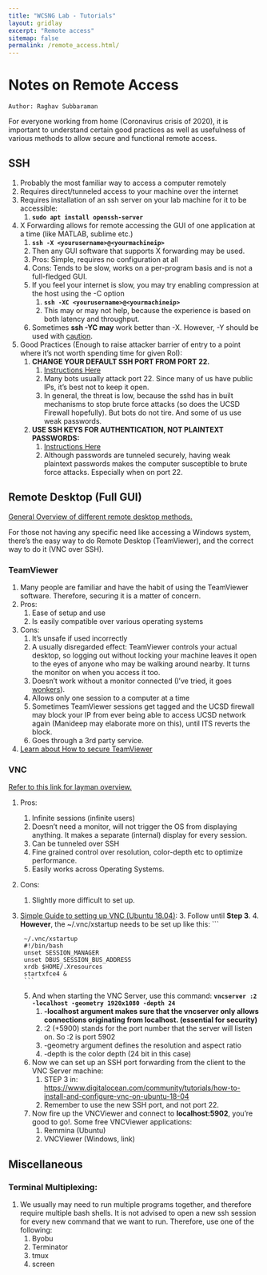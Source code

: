 ```yaml
---
title: "WCSNG Lab - Tutorials"
layout: gridlay
excerpt: "Remote access"
sitemap: false
permalink: /remote_access.html/
---
```


# Notes on Remote Access
```
Author: Raghav Subbaraman
```

For everyone working from home (Coronavirus crisis of 2020), it is important to understand certain good practices as well as usefulness of various methods to allow secure and functional remote access.

## SSH

1. Probably the most familiar way to access a computer remotely
2. Requires direct/tunneled access to your machine over the internet
3. Requires installation of an ssh server on your lab machine for it to be accessible:
    1. __```sudo apt install openssh-server```__
4. X Forwarding allows for remote accessing the GUI of one application at a time (like MATLAB, sublime etc.)
	1. __```ssh -X <yourusername>@<yourmachineip>```__
	2. Then any GUI software that supports X forwarding may be used.
	3. Pros: Simple, requires no configuration at all
	4. Cons: Tends to be slow, works on a per-program basis and is not a full-fledged GUI.
	5. If you feel your internet is slow, you may try enabling compression at the host using the -C option
		1. __```ssh -XC <yourusername>@<yourmachineip>```__
		2. This may or may not help, because the experience is based on both latency and throughput.
	6. Sometimes __ssh -YC may__ work better than -X. However, -Y should be used with [caution](https://askubuntu.com/questions/35512/what-is-the-difference-between-ssh-y-trusted-x11-forwarding-and-ssh-x-u). 
5. Good Practices (Enough to raise attacker barrier of entry to a point where it’s not worth spending time for given RoI):
	1. __CHANGE YOUR DEFAULT SSH PORT FROM PORT 22.__
		1. [Instructions Here](https://www.cyberciti.biz/faq/howto-change-ssh-port-on-linux-or-unix-server/)
		2. Many bots usually attack port 22. Since many of us have public IPs, it’s best not to keep it open.
		3. In general, the threat is low, because the sshd has in built mechanisms to stop brute force attacks (so does the UCSD Firewall hopefully). But bots do not tire. And some of us use weak passwords.
	2. __USE SSH KEYS FOR AUTHENTICATION, NOT PLAINTEXT PASSWORDS:__
		1. [Instructions Here](https://wiki.archlinux.org/index.php/SSH_keys)
		2. Although passwords are tunneled securely, having weak plaintext passwords makes the computer susceptible to brute force attacks. Especially when on port 22.

## Remote Desktop (Full GUI)

[General Overview of different remote desktop methods.](https://www.howtogeek.com/257655/remote-desktop-roundup-teamviewer-vs.-splashtop-vs.-windows-rdp/) 

For those not having any specific need like accessing a Windows system, there’s the easy way to do Remote Desktop (TeamViewer), and the correct way to do it (VNC over SSH).

### TeamViewer

1. Many people are familiar and have the habit of using the TeamViewer software. Therefore, securing it is a matter of concern.
2. Pros:
	1. Ease of setup and use
	2. Is easily compatible over various operating systems
3. Cons:
	1. It’s unsafe if used incorrectly
	2. A usually disregarded effect: TeamViewer controls your actual desktop, so logging out without locking your machine leaves it open to the eyes of anyone who may be walking around nearby. It turns the monitor on when you access it too.
	3. Doesn’t work without a monitor connected (I’ve tried, it goes [wonkers](https://community.teamviewer.com/t5/Knowledge-Base/How-do-I-use-TeamViewer-on-headless-systems/ta-p/4256)).
	4. Allows only one session to a computer at a time
	5. Sometimes TeamViewer sessions get tagged and the UCSD firewall may block your IP from ever being able to access UCSD network again (Manideep may elaborate more on this), until ITS reverts the block.
	6. Goes through a 3rd party service.
4. [Learn about How to secure TeamViewer](https://www.howtogeek.com/257376/how-to-lock-down-teamviewer-for-more-secure-remote-access/)

### VNC

[Refer to this link for layman overview.]( https://www.howtogeek.com/257655/remote-desktop-roundup-teamviewer-vs.-splashtop-vs.-windows-rdp/)

1. Pros:
	1. Infinite sessions (infinite users)
	2. Doesn’t need a monitor, will not trigger the OS from displaying anything. It makes a separate (internal) display for every session.
	3. Can be tunneled over SSH
	4. Fine grained control over resolution, color-depth etc to optimize performance.
	5. Easily works across Operating Systems.
2. Cons:
	1. Slightly more difficult to set up.
3. [Simple Guide to setting up VNC (Ubuntu 18.04)](https://www.digitalocean.com/community/tutorials/how-to-install-and-configure-vnc-on-ubuntu-18-04): 
	3. Follow until __Step 3__.
	4. __However__, the ~/.vnc/xstartup needs to be set up like this:
		```

		~/.vnc/xstartup   
		#!/bin/bash    
		unset SESSION_MANAGER   
		unset DBUS_SESSION_BUS_ADDRESS   
		xrdb $HOME/.Xresources   
		startxfce4 &   
		```
	5. And when starting the VNC Server, use this command: __```vncserver :2 -localhost -geometry 1920x1080 -depth 24```__
		1. __-localhost argument makes sure that the vncserver only allows connections originating from localhost. (essential for security)__
		2. :2 (+5900) stands for the port number that the server will listen on. So :2 is port 5902
		3. -geometry argument defines the resolution and aspect ratio
		4. -depth is the color depth (24 bit in this case)
	6. Now we can set up an SSH port forwarding from the client to the VNC Server machine:
		1. STEP 3 in: https://www.digitalocean.com/community/tutorials/how-to-install-and-configure-vnc-on-ubuntu-18-04
		2. Remember to use the new SSH port, and not port 22.
	7. Now fire up the VNCViewer and connect to __localhost:5902__, you’re good to go!. Some free VNCViewer applications:
		1. Remmina (Ubuntu)
		2. VNCViewer (Windows, link)


## Miscellaneous

### Terminal Multiplexing:
1. We usually may need to run multiple programs together, and therefore require multiple bash shells. It is not advised to open a new ssh session for every new command that we want to run.
Therefore, use one of the following:
	1. Byobu
	2. Terminator
	3. tmux
	4. screen

